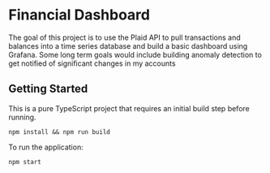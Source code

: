 # Financial Dashboard

The goal of this project is to use the Plaid API to pull transactions and balances into a time series database and build a basic dashboard using Grafana.  Some long term goals would include building anomaly detection to get notified of significant changes in my accounts

## Getting Started

This is a pure TypeScript project that requires an initial build step before running.

```
npm install && npm run build
```

To run the application:

```
npm start
```
